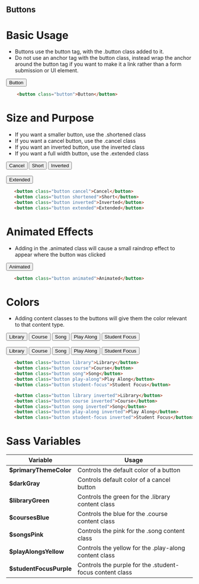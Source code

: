 ## Buttons

# Basic Usage

* Buttons use the button tag, with the .button class added to it.
* Do not use an anchor tag with the button class, instead wrap the anchor around the button tag if you want to make it a link rather than a form submission or UI element.

<button class="button">Button</button>

```html
    <button class="button">Button</button>
```

# Size and Purpose

 * If you want a smaller button, use the .shortened class
 * If you want a cancel button, use the .cancel class
 * If you want an inverted button, use the inverted class
 * If you want a full width button, use the .extended class

<button class="button cancel">Cancel</button>
<button class="button shortened">Short</button>
<button class="button inverted">Inverted</button>
<br><br>
<button class="button extended">Extended</button>

```html
   <button class="button cancel">Cancel</button>
   <button class="button shortened">Short</button>
   <button class="button inverted">Inverted</button>
   <button class="button extended">Extended</button>
```

# Animated Effects

* Adding in the .animated class will cause a small raindrop effect to appear where the button was clicked

<button class="button animated">Animated</button>

```html
   <button class="button animated">Animated</button>
```

# Colors

* Adding content classes to the buttons will give them the color relevant to that content type.

<button class="button library">Library</button>
<button class="button course">Course</button>
<button class="button song">Song</button>
<button class="button play-along">Play Along</button>
<button class="button student-focus">Student Focus</button>
<br><br>
<button class="button library inverted">Library</button>
<button class="button course inverted">Course</button>
<button class="button song inverted">Song</button>
<button class="button play-along inverted">Play Along</button>
<button class="button student-focus inverted">Student Focus</button>

```html
   <button class="button library">Library</button>
   <button class="button course">Course</button>
   <button class="button song">Song</button>
   <button class="button play-along">Play Along</button>
   <button class="button student-focus">Student Focus</button>

   <button class="button library inverted">Library</button>
   <button class="button course inverted">Course</button>
   <button class="button song inverted">Song</button>
   <button class="button play-along inverted">Play Along</button>
   <button class="button student-focus inverted">Student Focus</button>
```

# Sass Variables

| Variable                           | Usage                                                                    |
|------------------------------------|--------------------------------------------------------------------------|
| **$primaryThemeColor**             | Controls the default color of a button                                   |
| **$darkGray**                      | Controls default color of a cancel button                                |
| **$libraryGreen**                  | Controls the green for the .library content class                        |
| **$coursesBlue**                   | Controls the blue for the .course content class                          |
| **$songsPink**                     | Controls the pink for the .song content class                            |
| **$playAlongsYellow**              | Controls the yellow for the .play-along content class                    |
| **$studentFocusPurple**            | Controls the purple for the .student-focus content class                 |